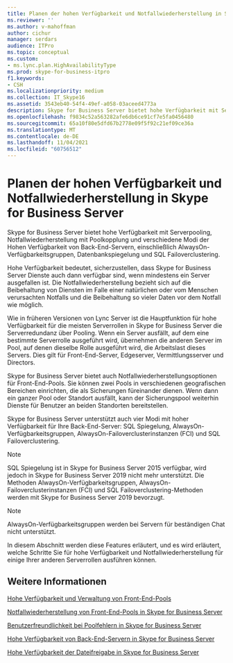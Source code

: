 ```yaml
---
title: Planen der hohen Verfügbarkeit und Notfallwiederherstellung in Skype for Business Server
ms.reviewer: ''
ms.author: v-mahoffman
author: cichur
manager: serdars
audience: ITPro
ms.topic: conceptual
ms.custom:
- ms.lync.plan.HighAvailabilityType
ms.prod: skype-for-business-itpro
f1.keywords:
- CSH
ms.localizationpriority: medium
ms.collection: IT_Skype16
ms.assetid: 3543eb40-54f4-49ef-a058-03aceed4773a
description: Skype for Business Server bietet hohe Verfügbarkeit mit Serverpooling, Notfallwiederherstellung mit Poolkopplung und verschiedene Modi der Hohen Verfügbarkeit von Back-End-Servern, einschließlich AlwaysOn-Verfügbarkeitsgruppen, Datenbankspiegelung und SQL Failoverclustering.
ms.openlocfilehash: f9834c52a563282afe6db6ce91cf7e5fa0456480
ms.sourcegitcommit: 65a10f80e5dfd67b2778e09f5f92c21ef09ce36a
ms.translationtype: MT
ms.contentlocale: de-DE
ms.lasthandoff: 11/04/2021
ms.locfileid: "60756512"
---
```

# <a name="plan-for-high-availability-and-disaster-recovery-in-skype-for-business-server"></a>Planen der hohen Verfügbarkeit und Notfallwiederherstellung in Skype for Business Server
 
Skype for Business Server bietet hohe Verfügbarkeit mit Serverpooling, Notfallwiederherstellung mit Poolkopplung und verschiedene Modi der Hohen Verfügbarkeit von Back-End-Servern, einschließlich AlwaysOn-Verfügbarkeitsgruppen, Datenbankspiegelung und SQL Failoverclustering. 
  
Hohe Verfügbarkeit bedeutet, sicherzustellen, dass Skype for Business Server Dienste auch dann verfügbar sind, wenn mindestens ein Server ausgefallen ist. Die Notfallwiederherstellung bezieht sich auf die Beibehaltung von Diensten im Falle einer natürlichen oder vom Menschen verursachten Notfalls und die Beibehaltung so vieler Daten vor dem Notfall wie möglich.
  
Wie in früheren Versionen von Lync Server ist die Hauptfunktion für hohe Verfügbarkeit für die meisten Serverrollen in Skype for Business Server die Serverredundanz über Pooling. Wenn ein Server ausfällt, auf dem eine bestimmte Serverrolle ausgeführt wird, übernehmen die anderen Server im Pool, auf denen dieselbe Rolle ausgeführt wird, die Arbeitslast dieses Servers. Dies gilt für Front-End-Server, Edgeserver, Vermittlungsserver und Directors.
  
Skype for Business Server bietet auch Notfallwiederherstellungsoptionen für Front-End-Pools. Sie können zwei Pools in verschiedenen geografischen Bereichen einrichten, die als Sicherungen füreinander dienen. Wenn dann ein ganzer Pool oder Standort ausfällt, kann der Sicherungspool weiterhin Dienste für Benutzer an beiden Standorten bereitstellen.
  
Skype for Business Server unterstützt auch vier Modi mit hoher Verfügbarkeit für Ihre Back-End-Server: SQL Spiegelung, AlwaysOn-Verfügbarkeitsgruppen, AlwaysOn-Failoverclusterinstanzen (FCI) und SQL Failoverclustering.
  
> [!NOTE]
> SQL Spiegelung ist in Skype for Business Server 2015 verfügbar, wird jedoch in Skype for Business Server 2019 nicht mehr unterstützt. Die Methoden AlwaysOn-Verfügbarkeitsgruppen, AlwaysOn-Failoverclusterinstanzen (FCI) und SQL Failoverclustering-Methoden werden mit Skype for Business Server 2019 bevorzugt.

> [!NOTE]
> AlwaysOn-Verfügbarkeitsgruppen werden bei Servern für beständigen Chat nicht unterstützt. 
  
In diesem Abschnitt werden diese Features erläutert, und es wird erläutert, welche Schritte Sie für hohe Verfügbarkeit und Notfallwiederherstellung für einige Ihrer anderen Serverrollen ausführen können. 
  
## <a name="see-also"></a>Weitere Informationen

[Hohe Verfügbarkeit und Verwaltung von Front-End-Pools](high-availability.md)
  
[Notfallwiederherstellung von Front-End-Pools in Skype for Business Server](disaster-recovery.md)
  
[Benutzerfreundlichkeit bei Poolfehlern in Skype for Business Server](user-experience.md)
  
[Hohe Verfügbarkeit von Back-End-Servern in Skype for Business Server](back-end-server.md)
  
[Hohe Verfügbarkeit der Dateifreigabe in Skype for Business Server](file-sharing.md)
